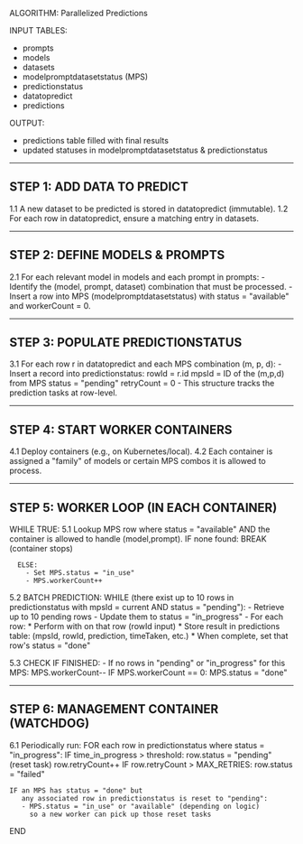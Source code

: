 
ALGORITHM: Parallelized Predictions

INPUT TABLES:
  - prompts
  - models
  - datasets
  - modelpromptdatasetstatus  (MPS)
  - predictionstatus
  - datatopredict
  - predictions

OUTPUT:
  - predictions table filled with final results
  - updated statuses in modelpromptdatasetstatus & predictionstatus

--------------------------------------------------------------------------
STEP 1: ADD DATA TO PREDICT
--------------------------------------------------------------------------
1.1 A new dataset to be predicted is stored in datatopredict (immutable).
1.2 For each row in datatopredict, ensure a matching entry in datasets.

--------------------------------------------------------------------------
STEP 2: DEFINE MODELS & PROMPTS
--------------------------------------------------------------------------
2.1 For each relevant model in models and each prompt in prompts:
    - Identify the (model, prompt, dataset) combination that must be processed.
    - Insert a row into MPS (modelpromptdatasetstatus) with status = "available"
      and workerCount = 0.

--------------------------------------------------------------------------
STEP 3: POPULATE PREDICTIONSTATUS
--------------------------------------------------------------------------
3.1 For each row r in datatopredict and each MPS combination (m, p, d):
    - Insert a record into predictionstatus:
        rowId = r.id
        mpsId = ID of the (m,p,d) from MPS
        status = "pending"
        retryCount = 0
    - This structure tracks the prediction tasks at row-level.

--------------------------------------------------------------------------
STEP 4: START WORKER CONTAINERS
--------------------------------------------------------------------------
4.1 Deploy containers (e.g., on Kubernetes/local).
4.2 Each container is assigned a "family" of models or certain MPS combos 
    it is allowed to process.

--------------------------------------------------------------------------
STEP 5: WORKER LOOP (IN EACH CONTAINER)
--------------------------------------------------------------------------
WHILE TRUE:
  5.1 Lookup MPS row where status = "available" 
      AND the container is allowed to handle (model,prompt).
      IF none found:
        BREAK (container stops)

      ELSE:
        - Set MPS.status = "in_use"
        - MPS.workerCount++

  5.2 BATCH PREDICTION:
      WHILE (there exist up to 10 rows in predictionstatus with mpsId = current
             AND status = "pending"):
        - Retrieve up to 10 pending rows
        - Update them to status = "in_progress"
        - For each row:
            * Perform <MODEL> with <PROMPT> on that row (rowId input)
            * Store result in predictions table:
                (mpsId, rowId, prediction, timeTaken, etc.)
            * When complete, set that row's status = "done"

  5.3 CHECK IF FINISHED:
      - If no rows in "pending" or "in_progress" for this MPS:
          MPS.workerCount--
          IF MPS.workerCount == 0:
            MPS.status = "done"

--------------------------------------------------------------------------
STEP 6: MANAGEMENT CONTAINER (WATCHDOG)
--------------------------------------------------------------------------
6.1 Periodically run:
    FOR each row in predictionstatus where status = "in_progress":
      IF time_in_progress > threshold:
        row.status = "pending"  (reset task)
        row.retryCount++
        IF row.retryCount > MAX_RETRIES:
          row.status = "failed"

    IF an MPS has status = "done" but 
       any associated row in predictionstatus is reset to "pending":
       - MPS.status = "in_use" or "available" (depending on logic)
         so a new worker can pick up those reset tasks

END
